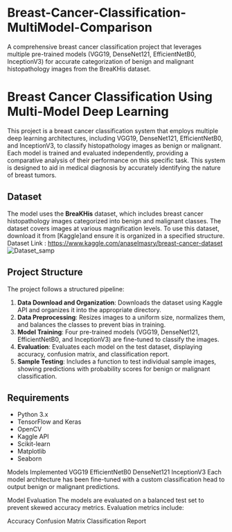 # Breast-Cancer-Classification-MultiModel-Comparison
A comprehensive breast cancer classification project that leverages multiple pre-trained models (VGG19, DenseNet121, EfficientNetB0, InceptionV3) for accurate categorization of benign and malignant histopathology images from the BreaKHis dataset.
# Breast Cancer Classification Using Multi-Model Deep Learning

This project is a breast cancer classification system that employs multiple deep learning architectures, including VGG19, DenseNet121, EfficientNetB0, and InceptionV3, to classify histopathology images as benign or malignant. Each model is trained and evaluated independently, providing a comparative analysis of their performance on this specific task. This system is designed to aid in medical diagnosis by accurately identifying the nature of breast tumors.

## Dataset
The model uses the **BreaKHis** dataset, which includes breast cancer histopathology images categorized into benign and malignant classes. The dataset covers images at various magnification levels. To use this dataset, download it from [Kaggle]and ensure it is organized in a specified structure.
Dataset Link : https://www.kaggle.com/anaselmasry/breast-cancer-dataset
![Dataset_samp](https://github.com/user-attachments/assets/914de685-2430-4008-a0aa-8b21f79dde0b)


## Project Structure
The project follows a structured pipeline:
1. **Data Download and Organization**: Downloads the dataset using Kaggle API and organizes it into the appropriate directory.
2. **Data Preprocessing**: Resizes images to a uniform size, normalizes them, and balances the classes to prevent bias in training.
3. **Model Training**: Four pre-trained models (VGG19, DenseNet121, EfficientNetB0, and InceptionV3) are fine-tuned to classify the images.
4. **Evaluation**: Evaluates each model on the test dataset, displaying accuracy, confusion matrix, and classification report.
5. **Sample Testing**: Includes a function to test individual sample images, showing predictions with probability scores for benign or malignant classification.

## Requirements
- Python 3.x
- TensorFlow and Keras
- OpenCV
- Kaggle API
- Scikit-learn
- Matplotlib
- Seaborn

Models Implemented
VGG19
EfficientNetB0
DenseNet121
InceptionV3
Each model architecture has been fine-tuned with a custom classification head to output benign or malignant predictions.

Model Evaluation
The models are evaluated on a balanced test set to prevent skewed accuracy metrics. Evaluation metrics include:

Accuracy
Confusion Matrix
Classification Report
